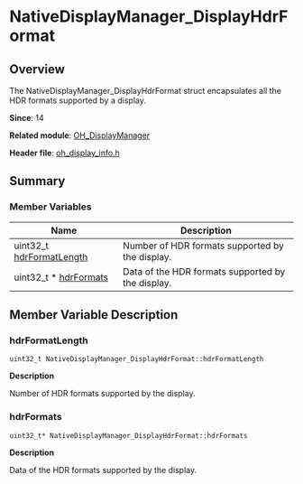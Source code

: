 # NativeDisplayManager_DisplayHdrFormat


## Overview

The NativeDisplayManager_DisplayHdrFormat struct encapsulates all the HDR formats supported by a display.

**Since**: 14

**Related module**: [OH_DisplayManager](_o_h___display_manager.md)

**Header file**: [oh_display_info.h](oh__display__info_8h.md)

## Summary


### Member Variables

| Name| Description| 
| -------- | -------- |
| uint32_t [hdrFormatLength](#hdrformatlength) | Number of HDR formats supported by the display.| 
| uint32_t \* [hdrFormats](#hdrformats) | Data of the HDR formats supported by the display.| 


## Member Variable Description


### hdrFormatLength

```
uint32_t NativeDisplayManager_DisplayHdrFormat::hdrFormatLength
```

**Description**

Number of HDR formats supported by the display.


### hdrFormats

```
uint32_t* NativeDisplayManager_DisplayHdrFormat::hdrFormats
```

**Description**

Data of the HDR formats supported by the display.
